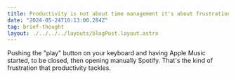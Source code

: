```yaml
---
title: Productivity is not about time management it's about frustration
date: "2024-05-24T10:13:00.284Z"
tag: brief-thought
layout: ./../../../layouts/blogPost.layout.astro
---
```


Pushing the "play" button on your keyboard and having Apple Music started, to be closed, then opening manually Spotify.
That's the kind of frustration that productivity tackles.
